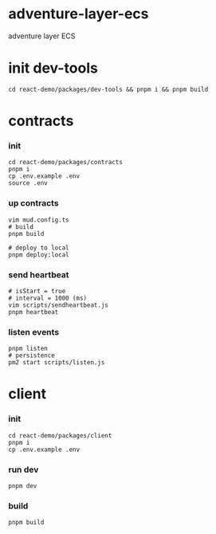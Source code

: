 # adventure-layer-ecs
adventure layer ECS

# init dev-tools
```shell
cd react-demo/packages/dev-tools && pnpm i && pnpm build
```

# contracts
### init
```shell
cd react-demo/packages/contracts
pnpm i
cp .env.example .env
source .env
```

### up contracts
```shell
vim mud.config.ts
# build
pnpm build

# deploy to local
pnpm deploy:local
```

### send heartbeat
```shell
# isStart = true
# interval = 1000 (ms)
vim scripts/sendheartbeat.js
pnpm heartbeat
```

### listen events
```shell
pnpm listen
# persistence
pm2 start scripts/listen.js
```

# client
### init
```shell
cd react-demo/packages/client
pnpm i
cp .env.example .env
```

### run dev
```shell
pnpm dev
```

### build
```shell
pnpm build
```
